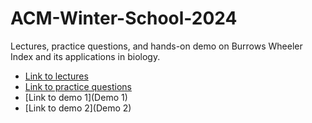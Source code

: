 # ACM-Winter-School-2024
Lectures, practice questions, and hands-on demo on Burrows Wheeler Index and its applications in biology.

- [Link to lectures](https://indianinstituteofscience-my.sharepoint.com/:f:/g/personal/chirag_iisc_ac_in/Eo2eNNNg1A1Budga5zCGkqIBI5pL7zrQhUdjsejtFNx6tA?e=LmcMrR)
- [Link to practice questions]()
- [Link to demo 1](Demo 1)
- [Link to demo 2](Demo 2)
